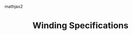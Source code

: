 ---
layout: default
title: Winding Specifications
parent: Knowledge Base
grand_parent : Documentation
math: mathjax2
---